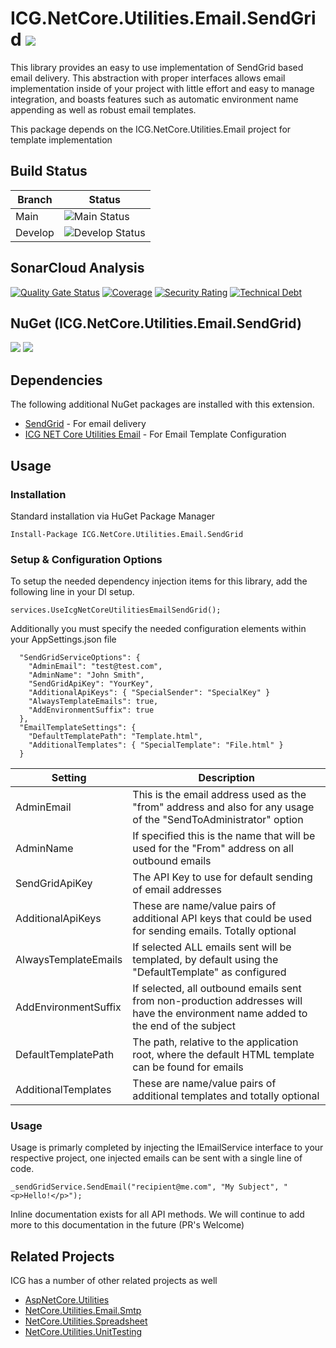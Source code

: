 # ICG.NetCore.Utilities.Email.SendGrid ![](https://img.shields.io/github/license/iowacomputergurus/netcore.utilities.email.SendGrid.svg)
This library provides an easy to use implementation of SendGrid based email delivery.  This abstraction with proper interfaces allows email implementation inside of your project with little effort and easy to manage integration, and boasts features such as automatic environment name appending as well as robust email templates.

This package depends on the ICG.NetCore.Utilities.Email project for template implementation

## Build Status

| Branch | Status |
| --- | --- |
| Main | ![Main Status](https://iowacomputergurus.visualstudio.com/ICG%20Open%20Source/_apis/build/status/NetCore%20Utilities%20Email%20SendGrid?branchName=main) |
| Develop | ![Develop Status](https://iowacomputergurus.visualstudio.com/ICG%20Open%20Source/_apis/build/status/NetCore%20Utilities%20Email%20SendGrid?branchName=develop)


## SonarCloud Analysis

[![Quality Gate Status](https://sonarcloud.io/api/project_badges/measure?project=IowaComputerGurus_netcore.utilities.email.sendgrid&metric=alert_status)](https://sonarcloud.io/dashboard?id=IowaComputerGurus_netcore.utilities.email.sendgrid)
[![Coverage](https://sonarcloud.io/api/project_badges/measure?project=IowaComputerGurus_netcore.utilities.email.sendgrid&metric=coverage)](https://sonarcloud.io/dashboard?id=IowaComputerGurus_netcore.utilities.email.sendgrid)
[![Security Rating](https://sonarcloud.io/api/project_badges/measure?project=IowaComputerGurus_netcore.utilities.email.sendgrid&metric=security_rating)](https://sonarcloud.io/dashboard?id=IowaComputerGurus_netcore.utilities.email.sendgrid)
[![Technical Debt](https://sonarcloud.io/api/project_badges/measure?project=IowaComputerGurus_netcore.utilities.email.sendgrid&metric=sqale_index)](https://sonarcloud.io/dashboard?id=IowaComputerGurus_netcore.utilities.email.sendgrid)


## NuGet (ICG.NetCore.Utilities.Email.SendGrid)

![](https://img.shields.io/nuget/v/icg.netcore.utilities.email.sendgrid.svg) ![](https://img.shields.io/nuget/dt/icg.netcore.utilities.email.sendgrid.svg)

## Dependencies
The following additional NuGet packages are installed with this extension.

* [SendGrid](https://www.nuget.org/packages/SendGrid/) - For email delivery
* [ICG NET Core Utilities Email](https://github.com/IowaComputerGurus/netcore.utilities.email) - For Email Template Configuration

## Usage

### Installation
Standard installation via HuGet Package Manager
```
Install-Package ICG.NetCore.Utilities.Email.SendGrid
```

### Setup & Configuration Options
To setup the needed dependency injection items for this library, add the following line in your DI setup.
```
services.UseIcgNetCoreUtilitiesEmailSendGrid();
```

Additionally you must specify the needed configuration elements within your AppSettings.json file

```
  "SendGridServiceOptions": {
    "AdminEmail": "test@test.com",
    "AdminName": "John Smith",
    "SendGridApiKey": "YourKey",
    "AdditionalApiKeys": { "SpecialSender": "SpecialKey" }
    "AlwaysTemplateEmails": true,
    "AddEnvironmentSuffix": true
  },
  "EmailTemplateSettings": {
    "DefaultTemplatePath": "Template.html",
    "AdditionalTemplates": { "SpecialTemplate": "File.html" }
  }
```


| Setting | Description |
| --- | --- |
| AdminEmail | This is the email address used as the "from" address and also for any usage of the "SendToAdministrator" option |
| AdminName | If specified this is the name that will be used for the "From" address on all outbound emails |
| SendGridApiKey | The API Key to use for default sending of email addresses |
| AdditionalApiKeys | These are name/value pairs of additional API keys that could be used for sending emails.  Totally optional |
| AlwaysTemplateEmails | If selected ALL emails sent will be templated, by default using the "DefaultTemplate" as configured |
| AddEnvironmentSuffix | If selected, all outbound emails sent from non-production addresses will have the environment name added to the end of the subject |
| DefaultTemplatePath | The path, relative to the application root, where the default HTML template can be found for emails |
| AdditionalTemplates | These are name/value pairs of additional templates and totally optional |


### Usage

Usage is primarly completed by injecting the IEmailService interface to your respective project, one injected emails can be sent with a single line of code. 

```
_sendGridService.SendEmail("recipient@me.com", "My Subject", "<p>Hello!</p>");
```
Inline documentation exists for all API methods. We will continue to add more to this documentation in the future (PR's Welcome)

## Related Projects

ICG has a number of other related projects as well

* [AspNetCore.Utilities](https://www.github.com/iowacomputergurus/aspnetcore.utilities)
* [NetCore.Utilities.Email.Smtp](https://www.github.com/iowacomputergurus/netcore.utilities.Email.Smtp)
* [NetCore.Utilities.Spreadsheet](https://www.github.com/iowacomputergurus/netcore.utilities.spreadsheet)
* [NetCore.Utilities.UnitTesting](https://www.github.com/iowacomputergurus/netcore.utilities.unittesting)
